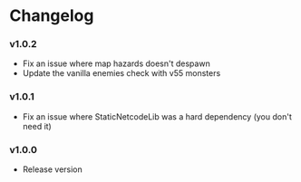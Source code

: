 # Changelog

### v1.0.2

- Fix an issue where map hazards doesn't despawn
- Update the vanilla enemies check with v55 monsters

### v1.0.1

- Fix an issue where StaticNetcodeLib was a hard dependency (you don't need it)

### v1.0.0
- Release version
